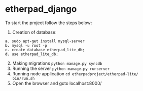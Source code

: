 # etherpad_django

To start the project follow the steps below:

1. Creation of database:
```
a. sudo apt-get install mysql-server
b. mysql -u root -p
c. create database etherpad_lite_db;
d. use etherpad_lite_db;
```
2. Making migrations
`
python manage.py syncdb
`
3. Running the server
`
python manage.py runserver
`
4. Running node application
`
cd etherpadproject/etherpad-lite/ 
bin/run.sh
`
5. Open the browser and goto localhost:8000/

